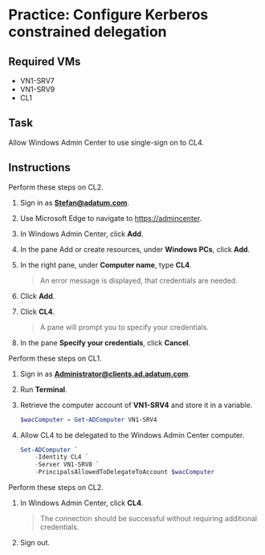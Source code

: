 # Practice: Configure Kerberos constrained delegation

## Required VMs

* VN1-SRV7
* VN1-SRV9
* CL1

## Task

Allow Windows Admin Center to use single-sign on to CL4.

## Instructions

Perform these steps on CL2.

1. Sign in as **Stefan@adatum.com**.
1. Use Microsoft Edge to navigate to <https://admincenter>.
1. In Windows Admin Center, click **Add**.
1. In the pane Add or create resources, under **Windows PCs**, click **Add**.
1. In the right pane, under **Computer name**, type **CL4**.

    > An error message is displayed, that credentials are needed.

1. Click **Add**.
1. Click **CL4**.

    > A pane will prompt you to specify your credentials.

1. In the pane **Specify your credentials**, click **Cancel**.

Perform these steps on CL1.

1. Sign in as **Administrator@clients.ad.adatum.com**.
1. Run **Terminal**.
1. Retrieve the computer account of **VN1-SRV4** and store it in a variable.

    ````powershell
    $wacComputer = Get-ADComputer VN1-SRV4
    ````

1. Allow CL4 to be delegated to the Windows Admin Center computer.

    ````powershell
    Set-ADComputer `
        -Identity CL4 `
        -Server VN1-SRV8 `
        -PrincipalsAllowedToDelegateToAccount $wacComputer
    ````

Perform these steps on CL2.

1. In Windows Admin Center, click **CL4**.

    > The connection should be successful without requiring additional credentials.

1. Sign out.
